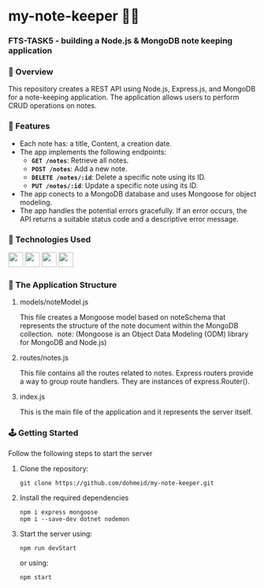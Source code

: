 # my-note-keeper :notebook::notebook:	

### FTS-TASK5 - building a Node.js &amp; MongoDB note keeping application

### :stars:	Overview
This repository creates a REST API using Node.js, Express.js, and MongoDB for a note-keeping application. The application allows users to perform CRUD operations on notes.

### :dart: Features
- Each note has: a title, Content, a creation date.
- The app implements the following endpoints:
    - **`GET /notes`**: Retrieve all notes.
    - **`POST /notes`**: Add a new note.
    - **`DELETE /notes/:id`**: Delete a specific note using its ID.
    - **`PUT /notes/:id`**: Update a specific note using its ID.
- The app conects to a MongoDB database and uses Mongoose for object modeling.
- The app handles the potential errors gracefully. If an error occurs, the API returns a suitable status code and a descriptive error message.

### :space_invader: Technologies Used
<div align="left">
    <img src="https://img.shields.io/badge/JavaScript-323330?style=for-the-badge&logo=javascript&logoColor=F7DF1E" height="30" />
    <img src="https://img.shields.io/badge/MongoDB-4EA94B?style=for-the-badge&logo=mongodb&logoColor=white" height="30" />
    <img src="https://img.shields.io/badge/Node%20js-339933?style=for-the-badge&logo=nodedotjs&logoColor=white" height="30" />
    <img src="https://img.shields.io/badge/Express%20js-000000?style=for-the-badge&logo=express&logoColor=white" height="30" />
</div>

### :file_folder: The Application Structure
1. models/noteModel.js
   
	This file creates a Mongoose model based on noteSchema that represents the structure of the note document within the MongoDB  collection.  note: (Mongoose is an Object Data Modeling (ODM) library for MongoDB and Node.js)

2. routes/notes.js
   
    This file contains all the routes related to notes. 
	Express routers provide a way to group route handlers. They are instances of express.Router().

3. index.js
   
    This is the main file of the application and it represents the server itself. 

### :joystick: Getting Started 
Follow the following steps to start the server
1. Clone the repository:
   ```
   git clone https://github.com/dohmeid/my-note-keeper.git
   ```

3. Install the required dependencies
   ```
   npm i express mongoose
   npm i --save-dev dotnet nodemon
   ```

4. Start the server using:
   ```
   npm run devStart
   ```
   or using:
   ```
   npm start
   ```
   

